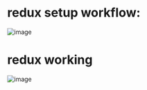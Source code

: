 # redux setup workflow:
![image](https://github.com/user-attachments/assets/5cc14a04-32cf-44ba-9e21-fdd26ab090c1)

# redux working
![image](https://github.com/user-attachments/assets/4a6f7f31-8b1f-46b4-b1a3-66d88b82e39a)




